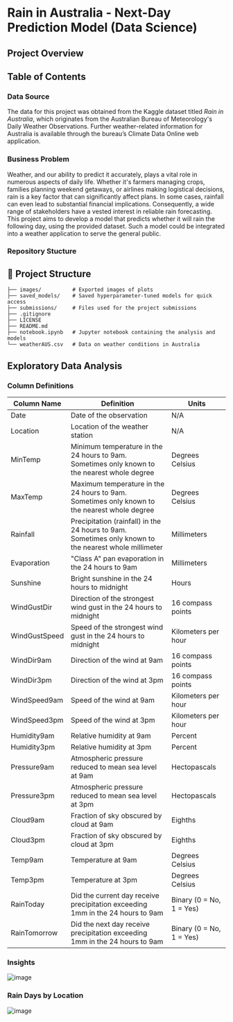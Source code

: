 # Rain in Australia - Next-Day Prediction Model (Data Science)

## Project Overview

## Table of Contents

### Data Source

The data for this project was obtained from the Kaggle dataset titled *Rain in Australia*, which originates from the Australian Bureau of Meteorology's Daily Weather Observations. Further weather-related information for Australia is available through the bureau’s Climate Data Online web application.

### Business Problem

Weather, and our ability to predict it accurately, plays a vital role in numerous aspects of daily life. Whether it's farmers managing crops, families planning weekend getaways, or airlines making logistical decisions, rain is a key factor that can significantly affect plans. In some cases, rainfall can even lead to substantial financial implications. Consequently, a wide range of stakeholders have a vested interest in reliable rain forecasting. This project aims to develop a model that predicts whether it will rain the following day, using the provided dataset. Such a model could be integrated into a weather application to serve the general public.

### Repository Stucture

## 📁 Project Structure

```
├── images/          # Exported images of plots
├── saved_models/    # Saved hyperparameter-tuned models for quick access
├── submissions/     # Files used for the project submissions
├── .gitignore
├── LICENSE
├── README.md
├── notebook.ipynb   # Jupyter notebook containing the analysis and models 
└── weatherAUS.csv   # Data on weather conditions in Australia
```

## Exploratory Data Analysis

### Column Definitions

| **Column Name**   | **Definition**                                                                 | **Units**               |
|-------------------|---------------------------------------------------------------------------------|--------------------------|
| Date              | Date of the observation                                                        | N/A                      |
| Location          | Location of the weather station                                                 | N/A                      |
| MinTemp           | Minimum temperature in the 24 hours to 9am. Sometimes only known to the nearest whole degree | Degrees Celsius         |
| MaxTemp           | Maximum temperature in the 24 hours to 9am. Sometimes only known to the nearest whole degree | Degrees Celsius         |
| Rainfall          | Precipitation (rainfall) in the 24 hours to 9am. Sometimes only known to the nearest whole millimeter | Millimeters             |
| Evaporation       | "Class A" pan evaporation in the 24 hours to 9am                                | Millimeters              |
| Sunshine          | Bright sunshine in the 24 hours to midnight                                     | Hours                    |
| WindGustDir       | Direction of the strongest wind gust in the 24 hours to midnight                | 16 compass points        |
| WindGustSpeed     | Speed of the strongest wind gust in the 24 hours to midnight                    | Kilometers per hour      |
| WindDir9am        | Direction of the wind at 9am                                                    | 16 compass points        |
| WindDir3pm        | Direction of the wind at 3pm                                                    | 16 compass points        |
| WindSpeed9am      | Speed of the wind at 9am                                                        | Kilometers per hour      |
| WindSpeed3pm      | Speed of the wind at 3pm                                                        | Kilometers per hour      |
| Humidity9am       | Relative humidity at 9am                                                        | Percent                  |
| Humidity3pm       | Relative humidity at 3pm                                                        | Percent                  |
| Pressure9am       | Atmospheric pressure reduced to mean sea level at 9am                           | Hectopascals             |
| Pressure3pm       | Atmospheric pressure reduced to mean sea level at 3pm                           | Hectopascals             |
| Cloud9am          | Fraction of sky obscured by cloud at 9am                                        | Eighths                  |
| Cloud3pm          | Fraction of sky obscured by cloud at 3pm                                        | Eighths                  |
| Temp9am           | Temperature at 9am                                                              | Degrees Celsius          |
| Temp3pm           | Temperature at 3pm                                                              | Degrees Celsius          |
| RainToday         | Did the current day receive precipitation exceeding 1mm in the 24 hours to 9am | Binary (0 = No, 1 = Yes) |
| RainTomorrow      | Did the next day receive precipitation exceeding 1mm in the 24 hours to 9am    | Binary (0 = No, 1 = Yes) |


### Insights

![image](https://github.com/user-attachments/assets/50e74093-db38-40fa-853a-f89e95b3a80a)

### Rain Days by Location

![image](https://github.com/user-attachments/assets/1fb2d303-e129-4faf-9cb7-fe23daab0eb3)









